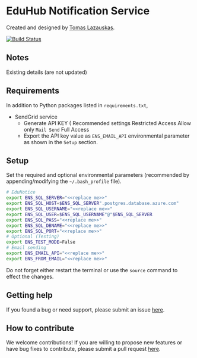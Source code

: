 # EduHub Notification Service

Created and designed by <a href="https://github.com/tomaslaz">Tomas Lazauskas</a>.

[![Build Status](https://travis-ci.com/tomaslaz/EduNotice.svg?branch=main)](https://travis-ci.org/tomaslaz/EduNotice)

## Notes

Existing details (are not updated)

## Requirements

In addition to Python packages listed in `requirements.txt`,

- SendGrid service
    - Generate API KEY (
        Recommended settings
            Restricted Access
                Allow only `Mail Send` Full Access
    - Export the API key value as `ENS_EMAIL_API` environmental parameter as shown in the `Setup` section.


## Setup

Set the required and optional environmental parameters (recommended by appending/modifying the `~/.bash_profile` file).

```bash
# EduNotice
export ENS_SQL_SERVER="<<replace me>>"
export ENS_SQL_HOST=$ENS_SQL_SERVER".postgres.database.azure.com"
export ENS_SQL_USERNAME="<<replace me>>"
export ENS_SQL_USER=$ENS_SQL_USERNAME"@"$ENS_SQL_SERVER
export ENS_SQL_PASS="<<replace me>>"
export ENS_SQL_DBNAME="<<replace me>>"
export ENS_SQL_PORT="<<replace me>>"
# Optional (Testing)
export ENS_TEST_MODE=False
# Email sending
export ENS_EMAIL_API="<<replace me>>"
export ENS_FROM_EMAIL="<<replace me>>"
```

Do not forget either restart the terminal or use the `source` command to effect the changes.

## Getting help
If you found a bug or need support, please submit an issue [here](https://github.com/tomaslaz/EduNotice/issues/new).

## How to contribute
We welcome contributions! If you are willing to propose new features or have bug fixes to contribute, please submit a pull request [here](https://github.com/tomaslaz/EduNotice/pulls).